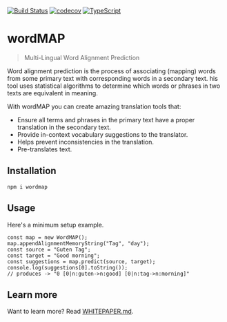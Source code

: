 [![Build Status](https://travis-ci.org/translationCoreApps/wordMAP.svg?branch=master)](https://travis-ci.org/translationCoreApps/wordMAP)
[![codecov](https://codecov.io/gh/translationCoreApps/wordmap/branch/master/graph/badge.svg)](https://codecov.io/gh/translationCoreApps/wordmap)
[![TypeScript](https://badges.frapsoft.com/typescript/code/typescript.svg?v=101)](https://github.com/ellerbrock/typescript-badges/)

# wordMAP
> Multi-Lingual Word Alignment Prediction


Word alignment prediction is the process of associating (mapping) words from some primary text with corresponding words in a secondary text. 
his tool uses statistical algorithms to determine which words or phrases in two texts are equivalent in meaning.

With wordMAP you can create amazing translation tools that:

* Ensure all terms and phrases in the primary text have a proper translation in the secondary text.
* Provide in-context vocabulary suggestions to the translator.
* Helps prevent inconsistencies in the translation.
* Pre-translates text.

## Installation

```
npm i wordmap
```

## Usage

Here's a minimum setup example.
```
const map = new WordMAP();
map.appendAlignmentMemoryString("Tag", "day");
const source = "Guten Tag";
const target = "Good morning";
const suggestions = map.predict(source, target);
console.log(suggestions[0].toString());
// produces -> "0 [0|n:guten->n:good] [0|n:tag->n:morning]"
```

## Learn more
Want to learn more? Read [WHITEPAPER.md](./WHITEPAPER.md).